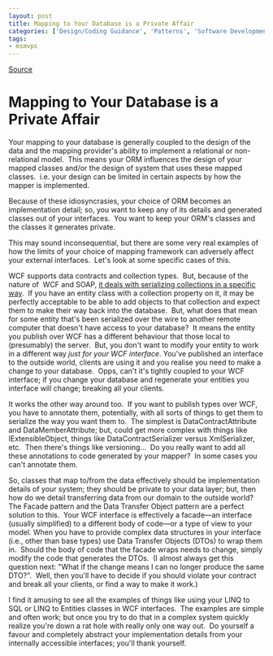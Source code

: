 ```yaml
---
layout: post
title: Mapping to Your Database is a Private Affair
categories: ['Design/Coding Guidance', 'Patterns', 'Software Development', 'Software Development Guidance', 'WCF']
tags:
- msmvps
---
```

[Source](http://blogs.msmvps.com/peterritchie/2011/03/26/mapping-to-your-database-is-a-private-affair/ "Permalink to Mapping to Your Database is a Private Affair")

# Mapping to Your Database is a Private Affair

Your mapping to your database is generally coupled to the design of the data and the mapping provider's ability to implement a relational or non-relational model.  This means your ORM influences the design of your mapped classes and/or the design of system that uses these mapped classes.  i.e. your design can be limited in certain aspects by how the mapper is implemented.

Because of these idiosyncrasies, your choice of ORM becomes an implementation detail; so, you want to keep any of its details and generated classes out of your interfaces.  You want to keep your ORM's classes and the classes it generates private.

This may sound inconsequential, but there are some very real examples of how the limits of your choice of mapping framework can adversely affect your external interfaces.  Let's look at some specific cases of this.  

WCF supports data contracts and collection types.  But, because of the nature of  WCF and SOAP, [it deals with serializing collections in a specific way][1].  If you have an entity class with a collection property on it, it may be perfectly acceptable to be able to add objects to that collection and expect them to make their way back into the database.  But, what does that mean for some entity that's been serialized over the wire to another remote computer that doesn't have access to your database?  It means the entity you publish over WCF has a different behaviour that those local to (presumably) the server.  But, you don't want to modify your entity to work in a different way _just for your WCF interface_. You've published an interface to the outside world, clients are using it and you realise you need to make a change to your database.  Opps, can't it's tightly coupled to your WCF interface; if you change your database and regenerate your entities you interface will change; breaking all your clients.

It works the other way around too.  If you want to publish types over WCF, you have to annotate them, potentially, with all sorts of things to get them to serialize the way you want them to.  The simplest is DataContractAttribute and DataMemberAttribute; but, could get more complex with things like IExtensibleObject, things like DataContractSerializer versus XmlSerializer, etc.  Then there's things like versioning…  Do you really want to add all these annotations to code generated by your mapper?  In some cases you can't annotate them.

So, classes that map to/from the data effectively should be implementation details of your system; they should be private to your data layer; but, then how do we detail transferring data from our domain to the outside world?  The Facade pattern and the Data Transfer Object pattern are a perfect solution to this.  Your WCF interface is effectively a facade—an interface (usually simplified) to a different body of code—or a type of view to your model. When you have to provide complex data structures in your interface (i.e., other than base types) use Data Transfer Objects (DTOs) to wrap them in.  Should the body of code that the facade wraps needs to change, simply modify the code that generates the DTOs.  (I almost always get this question next: "What if the change means I can no longer produce the same DTO?".  Well, then you'll have to decide if you should violate your contract and break all your clients, or find a way to make it work.)

I find it amusing to see all the examples of things like using your LINQ to SQL or LINQ to Entities classes in WCF interfaces.  The examples are simple and often work; but once you try to do that in a complex system quickly realize you're down a rat hole with really only one way out.  Do yourself a favour and completely abstract your implementation details from your internally accessible interfaces; you'll thank yourself.

[1]: http://lynk.at/gd9MfW

